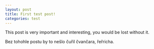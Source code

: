 ```yaml
---
layout: post
title: First test post!
categories: test
---
```


This post is very important and interesting, you would be lost without it.

Bez tohohle postu by to nešlo čuřil čvančara, řeřricha.
